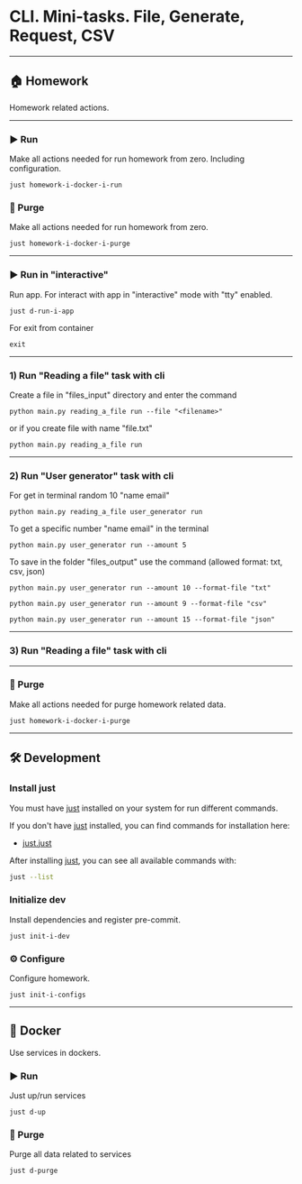 # CLI. Mini-tasks. File, Generate, Request, CSV

---

## 🏠 Homework

Homework related actions.

---
### ▶️ Run

Make all actions needed for run homework from zero. Including configuration.

```shell
just homework-i-docker-i-run
```

### 🚮 Purge

Make all actions needed for run homework from zero.

```shell
just homework-i-docker-i-purge
```

---
### ▶️ Run in "interactive"

 Run app. For interact with app in "interactive" mode with "tty" enabled.

```shell
just d-run-i-app 
```

For exit from container

```shell
exit
```

---
### 1) Run "Reading a file" task with cli

Create a file in "files_input" directory and enter the command

```shell
python main.py reading_a_file run --file "<filename>"
```

or if you create file with name "file.txt"

```shell
python main.py reading_a_file run
```

---
### 2) Run "User generator" task with cli

For get in terminal random 10 "name email" 

```shell
python main.py reading_a_file user_generator run
```

To get a specific number "name email" in the terminal

```shell
python main.py user_generator run --amount 5
```

To save in the folder "files_output" use the command (allowed format: txt, csv, json)

```shell
python main.py user_generator run --amount 10 --format-file "txt"
```
```shell
python main.py user_generator run --amount 9 --format-file "csv"
```
```shell
python main.py user_generator run --amount 15 --format-file "json"
```

---
### 3) Run "Reading a file" task with cli

---
### 🚮 Purge

Make all actions needed for purge homework related data.

```shell
just homework-i-docker-i-purge
```

---

## 🛠️ Development

### Install just

You must have [just] installed on your system for run different commands.

If you don't have [just] installed, you can find commands for installation here:

- [just.just](just/dev/just.just)

After installing [just], you can see all available commands with:

```bash
just --list
```

[just]: https://github.com/casey/just

### Initialize dev

Install dependencies and register pre-commit.

```shell
just init-i-dev
```

### ⚙️ Configure

Configure homework.

```shell
just init-i-configs
```

---

## 🐳 Docker

Use services in dockers.

### ▶️ Run

Just up/run services

```shell
just d-up
```

### 🚮 Purge

Purge all data related to services

```shell
just d-purge
```